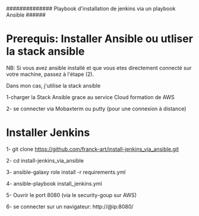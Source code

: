 ############## Playbook d'installation de jenkins via un playbook Ansible ######
# Prerequis: Installer Ansible ou utliser la stack ansible

NB: Si vous avez ansible installé et que vous etes directement connecté sur votre machine, passez à l'étape (2).

Dans mon cas, j'utilise la stack ansible

1-charger la Stack Ansible grace au service Cloud formation de AWS 

2- se connecter via Mobaxterm ou putty (pour une connexion à distance)


# Installer Jenkins

1- git clone https://github.com/franck-art/install-jenkins_via_ansible.git

2- cd install-jenkins_via_ansible

3- ansible-galaxy role install -r requirements.yml

4- ansible-playbook install_jenkins.yml 

5- Ouvrir le port 8080 (via le security-goup sur AWS)

6- se connecter sur un navigateur: http://@ip:8080/
